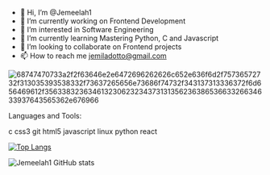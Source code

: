 - 👋 Hi, I’m @Jemeelah1
- 🔭 I’m currently working on Frontend Development
- 👀 I’m interested in Software Engineering 
- 🌱 I’m currently learning Mastering Python, C and Javascript 
- 💞️ I’m looking to collaborate on Frontend projects
- 📫 How to reach me jemiladotto@gmail.com

![68747470733a2f2f63646e2e6472696262626c652e636f6d2f75736572732f313035393538332f73637265656e73686f74732f343137313336372f6d656469612f35633832363461323062323437313135623638653663326634633937643565362e676966](https://user-images.githubusercontent.com/83028679/190483160-f9136063-693e-42e6-a104-88e12e56306d.gif)

Languages and Tools:
          
c css3 git html5 javascript linux python react

[![Top Langs](https://github-readme-stats.vercel.app/api/top-langs/?username=Jemeelah1&layout=compact)](https://github.com/Jemeelah1/github-readme-stats)

![Jemeelah1 GitHub stats](https://github-readme-stats.vercel.app/api?username=Jemeelah1&show_icons=true&theme=radical)

<!-- <a href="https://github.com/anuraghazra/github-readme-stats">
  <img align="center" src="https://github-readme-stats.vercel.app/api/pin/?username=Jemeelah1&repo=github-readme-stats" />
</a>
<a href="https://github.com/Jemeelah1/convoychat">
  <img align="center" src="https://github-readme-stats.vercel.app/api/pin/?username=Jemeelah1&repo=convoychat" />
</a> -->
<!---
Jemeelah1/Jemeelah1 is a ✨ special ✨ repository because its `README.md` (this file) appears on your GitHub profile.
You can click the Preview link to take a look at your changes.
--->

